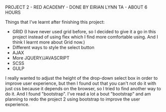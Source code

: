 PROJECT 2 - RED ACADEMY - DONE BY EIRIAN LYNN TA - ABOUT 6 HOURS


Things that I've learnt after finishing this project:

- GRID (I have never used grid before, so I decided to give it a go in this project instead of using flex which I find more comfortable using. And I think I learnt more about Grid now.)
- Different ways to style the select button
- AJAX
- More JQUERY/JAVASCRIPT
- SCSS
- GULP

I really wanted to adjust the height of the drop-down select box in order to improve user experience, but then I found out that you can't not do it with just css because it depends on the browser, so I tried to find another way to do it. And I found "bootstrap". I've read a lot a bout "bootstrap" and am planning to redo the project 2 using bootstrap to improve the user experience.
